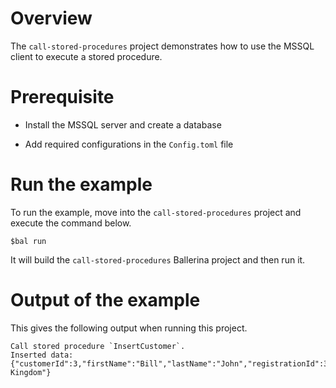 # Overview

The `call-stored-procedures` project demonstrates how to use the MSSQL client to execute a stored procedure.

# Prerequisite

* Install the MSSQL server and create a database

* Add required configurations in the `Config.toml` file

# Run the example

To run the example, move into the `call-stored-procedures` project and execute the command below.

```
$bal run
```
It will build the `call-stored-procedures` Ballerina project and then run it.

# Output of the example

This gives the following output when running this project.

```ballerina
Call stored procedure `InsertCustomer`.
Inserted data: {"customerId":3,"firstName":"Bill","lastName":"John","registrationId":3,"creditLimit":5000.0,"country":"United Kingdom"}
```